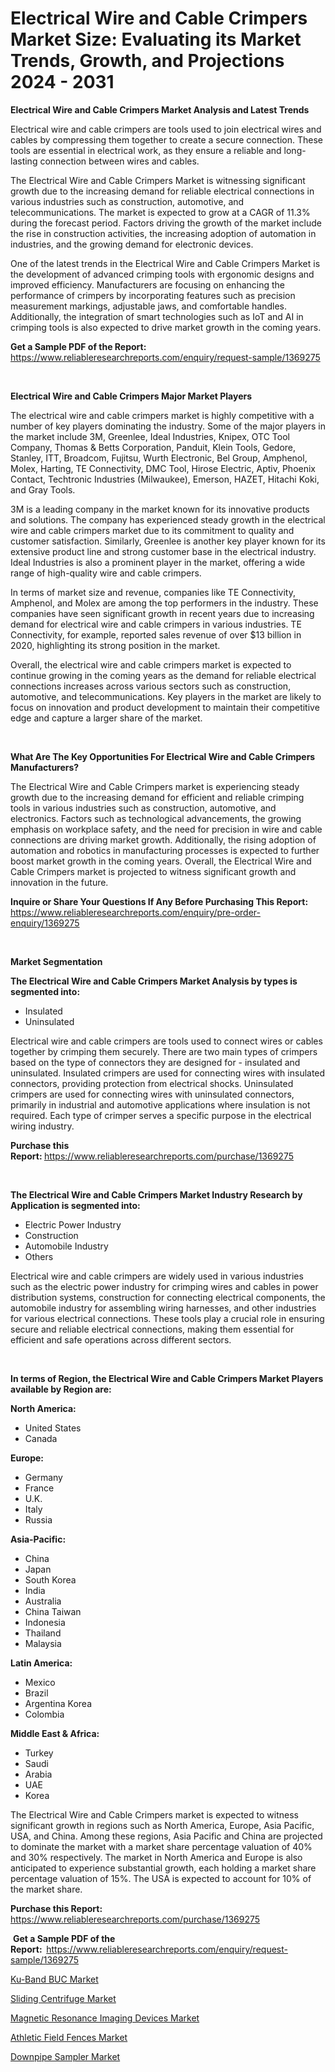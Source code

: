 <p><h1>Electrical Wire and Cable Crimpers Market Size: Evaluating its Market Trends, Growth, and Projections 2024 - 2031</h1></p><p><strong>Electrical Wire and Cable Crimpers Market Analysis and Latest Trends</strong></p>
<p><p>Electrical wire and cable crimpers are tools used to join electrical wires and cables by compressing them together to create a secure connection. These tools are essential in electrical work, as they ensure a reliable and long-lasting connection between wires and cables.</p><p>The Electrical Wire and Cable Crimpers Market is witnessing significant growth due to the increasing demand for reliable electrical connections in various industries such as construction, automotive, and telecommunications. The market is expected to grow at a CAGR of 11.3% during the forecast period. Factors driving the growth of the market include the rise in construction activities, the increasing adoption of automation in industries, and the growing demand for electronic devices.</p><p>One of the latest trends in the Electrical Wire and Cable Crimpers Market is the development of advanced crimping tools with ergonomic designs and improved efficiency. Manufacturers are focusing on enhancing the performance of crimpers by incorporating features such as precision measurement markings, adjustable jaws, and comfortable handles. Additionally, the integration of smart technologies such as IoT and AI in crimping tools is also expected to drive market growth in the coming years.</p></p>
<p><strong>Get a Sample PDF of the Report:&nbsp;</strong> <a href="https://www.reliableresearchreports.com/enquiry/request-sample/1369275">https://www.reliableresearchreports.com/enquiry/request-sample/1369275</a></p>
<p>&nbsp;</p>
<p><strong>Electrical Wire and Cable Crimpers Major Market Players</strong></p>
<p><p>The electrical wire and cable crimpers market is highly competitive with a number of key players dominating the industry. Some of the major players in the market include 3M, Greenlee, Ideal Industries, Knipex, OTC Tool Company, Thomas & Betts Corporation, Panduit, Klein Tools, Gedore, Stanley, ITT, Broadcom, Fujitsu, Wurth Electronic, Bel Group, Amphenol, Molex, Harting, TE Connectivity, DMC Tool, Hirose Electric, Aptiv, Phoenix Contact, Techtronic Industries (Milwaukee), Emerson, HAZET, Hitachi Koki, and Gray Tools.</p><p>3M is a leading company in the market known for its innovative products and solutions. The company has experienced steady growth in the electrical wire and cable crimpers market due to its commitment to quality and customer satisfaction. Similarly, Greenlee is another key player known for its extensive product line and strong customer base in the electrical industry. Ideal Industries is also a prominent player in the market, offering a wide range of high-quality wire and cable crimpers.</p><p>In terms of market size and revenue, companies like TE Connectivity, Amphenol, and Molex are among the top performers in the industry. These companies have seen significant growth in recent years due to increasing demand for electrical wire and cable crimpers in various industries. TE Connectivity, for example, reported sales revenue of over $13 billion in 2020, highlighting its strong position in the market.</p><p>Overall, the electrical wire and cable crimpers market is expected to continue growing in the coming years as the demand for reliable electrical connections increases across various sectors such as construction, automotive, and telecommunications. Key players in the market are likely to focus on innovation and product development to maintain their competitive edge and capture a larger share of the market.</p></p>
<p>&nbsp;</p>
<p><strong>What Are The Key Opportunities For Electrical Wire and Cable Crimpers Manufacturers?</strong></p>
<p><p>The Electrical Wire and Cable Crimpers market is experiencing steady growth due to the increasing demand for efficient and reliable crimping tools in various industries such as construction, automotive, and electronics. Factors such as technological advancements, the growing emphasis on workplace safety, and the need for precision in wire and cable connections are driving market growth. Additionally, the rising adoption of automation and robotics in manufacturing processes is expected to further boost market growth in the coming years. Overall, the Electrical Wire and Cable Crimpers market is projected to witness significant growth and innovation in the future.</p></p>
<p><strong>Inquire or Share Your Questions If Any Before Purchasing This Report:</strong> <a href="https://www.reliableresearchreports.com/enquiry/pre-order-enquiry/1369275">https://www.reliableresearchreports.com/enquiry/pre-order-enquiry/1369275</a></p>
<p>&nbsp;</p>
<p><strong>Market Segmentation</strong></p>
<p><strong>The Electrical Wire and Cable Crimpers Market Analysis by types is segmented into:</strong></p>
<p><ul><li>Insulated</li><li>Uninsulated</li></ul></p>
<p><p>Electrical wire and cable crimpers are tools used to connect wires or cables together by crimping them securely. There are two main types of crimpers based on the type of connectors they are designed for - insulated and uninsulated. Insulated crimpers are used for connecting wires with insulated connectors, providing protection from electrical shocks. Uninsulated crimpers are used for connecting wires with uninsulated connectors, primarily in industrial and automotive applications where insulation is not required. Each type of crimper serves a specific purpose in the electrical wiring industry.</p></p>
<p><strong>Purchase this Report:&nbsp;</strong><a href="https://www.reliableresearchreports.com/purchase/1369275">https://www.reliableresearchreports.com/purchase/1369275</a></p>
<p>&nbsp;</p>
<p><strong>The Electrical Wire and Cable Crimpers Market Industry Research by Application is segmented into:</strong></p>
<p><ul><li>Electric Power Industry</li><li>Construction</li><li>Automobile Industry</li><li>Others</li></ul></p>
<p><p>Electrical wire and cable crimpers are widely used in various industries such as the electric power industry for crimping wires and cables in power distribution systems, construction for connecting electrical components, the automobile industry for assembling wiring harnesses, and other industries for various electrical connections. These tools play a crucial role in ensuring secure and reliable electrical connections, making them essential for efficient and safe operations across different sectors.</p></p>
<p>&nbsp;</p>
<p><strong>In terms of Region, the Electrical Wire and Cable Crimpers Market Players available by Region are:</strong></p>
<p>
    <p> <strong> North America: </strong>
        <ul>
            <li>United States</li>
            <li>Canada</li>
        </ul>
        </p> 
    <p> <strong> Europe: </strong>
        <ul>
            <li>Germany</li>
            <li>France</li>
            <li>U.K.</li>
            <li>Italy</li>
            <li>Russia</li>
        </ul>
        </p> 
    <p> <strong> Asia-Pacific: </strong>
        <ul>
            <li>China</li>
            <li>Japan</li>
            <li>South Korea</li>
            <li>India</li>
            <li>Australia</li>
            <li>China Taiwan</li>
            <li>Indonesia</li>
            <li>Thailand</li>
            <li>Malaysia</li>
        </ul>
        </p> 
    <p> <strong> Latin America: </strong>
        <ul>
            <li>Mexico</li>
            <li>Brazil</li>
            <li>Argentina Korea</li>
            <li>Colombia</li>
        </ul>
        </p> 
    <p> <strong> Middle East & Africa: </strong>
        <ul>
            <li>Turkey</li>
            <li>Saudi</li>
            <li>Arabia</li>
            <li>UAE</li>
            <li>Korea</li>
        </ul>
    </p>
    </p>
<p><p>The Electrical Wire and Cable Crimpers market is expected to witness significant growth in regions such as North America, Europe, Asia Pacific, USA, and China. Among these regions, Asia Pacific and China are projected to dominate the market with a market share percentage valuation of 40% and 30% respectively. The market in North America and Europe is also anticipated to experience substantial growth, each holding a market share percentage valuation of 15%. The USA is expected to account for 10% of the market share.</p></p>
<p><strong>Purchase this Report: </strong><a href="https://www.reliableresearchreports.com/purchase/1369275">https://www.reliableresearchreports.com/purchase/1369275</a></p>
<p>&nbsp;<strong>Get a Sample PDF of the Report:&nbsp;&nbsp;</strong><a href="https://www.reliableresearchreports.com/enquiry/request-sample/1369275">https://www.reliableresearchreports.com/enquiry/request-sample/1369275</a></p>
<p><strong></strong></p>
<p><p><a href="https://medium.com/@v27092023/decoding-ku-band-buc-market-metrics-market-share-trends-and-growth-patterns-6d04602eef4c">Ku-Band BUC Market</a></p><p><a href="https://medium.com/@raymondgray765/sliding-centrifuge-market-size-cagr-trends-2024-2030-0154cf159d41">Sliding Centrifuge Market</a></p><p><a href="https://medium.com/@linabernier/analyzing-magnetic-resonance-imaging-devices-market-global-industry-perspective-and-forecast-2024-8abb8feb3d88">Magnetic Resonance Imaging Devices Market</a></p><p><a href="https://medium.com/@linabernier/athletic-field-fences-market-trends-forecast-and-competitive-analysis-to-2031-b0ffe5929e9d">Athletic Field Fences Market</a></p><p><a href="https://medium.com/@raymondgray765/downpipe-sampler-market-trends-and-market-analysis-forecasted-for-period-2024-2031-acaf56987764">Downpipe Sampler Market</a></p></p>